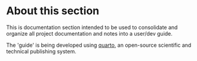 # About this section

This is documentation section intended to be used to consolidate and organize all project documentation and notes into a user/dev guide.

The 'guide' is being developed using [quarto](https://quarto.org), an open-source scientific and technical publishing system.

